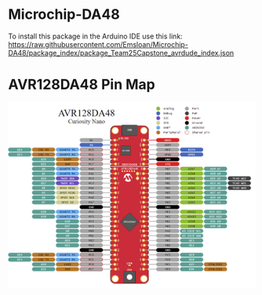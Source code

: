 # Microchip-DA48
To install this package in the Arduino IDE use this link:
https://raw.githubusercontent.com/Emsloan/Microchip-DA48/package_index/package_Team25Capstone_avrdude_index.json


# AVR128DA48 Pin Map
![Alt text](pics/AVR128DA48_pin_map.png "Software Serial")
